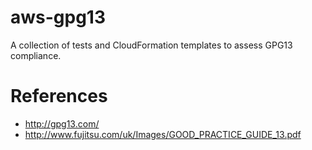 # aws-gpg13
A collection of tests and CloudFormation templates to assess GPG13 compliance.

# References
* http://gpg13.com/
* http://www.fujitsu.com/uk/Images/GOOD_PRACTICE_GUIDE_13.pdf
